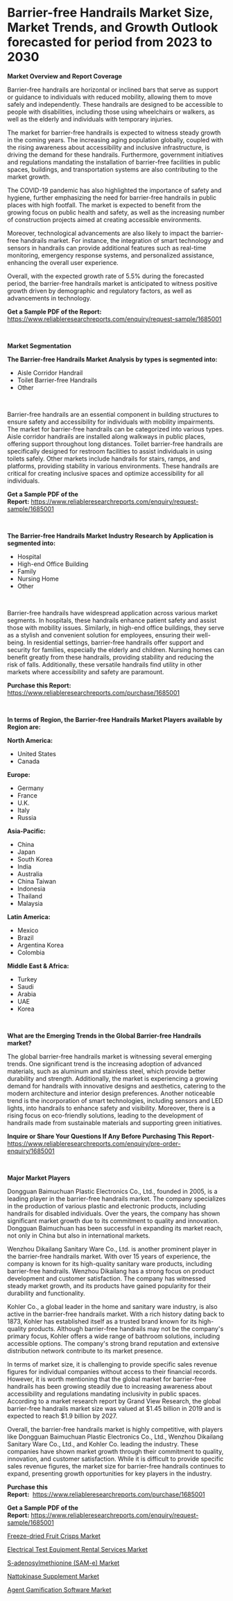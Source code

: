 <p><h1>Barrier-free Handrails Market Size, Market Trends, and Growth Outlook forecasted for period from 2023 to 2030</h1></p><p><strong>Market Overview and Report Coverage</strong></p>
<p><p>Barrier-free handrails are horizontal or inclined bars that serve as support or guidance to individuals with reduced mobility, allowing them to move safely and independently. These handrails are designed to be accessible to people with disabilities, including those using wheelchairs or walkers, as well as the elderly and individuals with temporary injuries.</p><p>The market for barrier-free handrails is expected to witness steady growth in the coming years. The increasing aging population globally, coupled with the rising awareness about accessibility and inclusive infrastructure, is driving the demand for these handrails. Furthermore, government initiatives and regulations mandating the installation of barrier-free facilities in public spaces, buildings, and transportation systems are also contributing to the market growth.</p><p>The COVID-19 pandemic has also highlighted the importance of safety and hygiene, further emphasizing the need for barrier-free handrails in public places with high footfall. The market is expected to benefit from the growing focus on public health and safety, as well as the increasing number of construction projects aimed at creating accessible environments.</p><p>Moreover, technological advancements are also likely to impact the barrier-free handrails market. For instance, the integration of smart technology and sensors in handrails can provide additional features such as real-time monitoring, emergency response systems, and personalized assistance, enhancing the overall user experience.</p><p>Overall, with the expected growth rate of 5.5% during the forecasted period, the barrier-free handrails market is anticipated to witness positive growth driven by demographic and regulatory factors, as well as advancements in technology.</p></p>
<p><strong>Get a Sample PDF of the Report:</strong> <a href="https://www.reliableresearchreports.com/enquiry/request-sample/1685001">https://www.reliableresearchreports.com/enquiry/request-sample/1685001</a></p>
<p>&nbsp;</p>
<p><strong>Market Segmentation</strong></p>
<p><strong>The Barrier-free Handrails Market Analysis by types is segmented into:</strong></p>
<p><ul><li>Aisle Corridor Handrail</li><li>Toilet Barrier-free Handrails</li><li>Other</li></ul></p>
<p>&nbsp;</p>
<p><p>Barrier-free handrails are an essential component in building structures to ensure safety and accessibility for individuals with mobility impairments. The market for barrier-free handrails can be categorized into various types. Aisle corridor handrails are installed along walkways in public places, offering support throughout long distances. Toilet barrier-free handrails are specifically designed for restroom facilities to assist individuals in using toilets safely. Other markets include handrails for stairs, ramps, and platforms, providing stability in various environments. These handrails are critical for creating inclusive spaces and optimize accessibility for all individuals.</p></p>
<p><strong>Get a Sample PDF of the Report:</strong>&nbsp;<a href="https://www.reliableresearchreports.com/enquiry/request-sample/1685001">https://www.reliableresearchreports.com/enquiry/request-sample/1685001</a></p>
<p>&nbsp;</p>
<p><strong>The Barrier-free Handrails Market Industry Research by Application is segmented into:</strong></p>
<p><ul><li>Hospital</li><li>High-end Office Building</li><li>Family</li><li>Nursing Home</li><li>Other</li></ul></p>
<p>&nbsp;</p>
<p><p>Barrier-free handrails have widespread application across various market segments. In hospitals, these handrails enhance patient safety and assist those with mobility issues. Similarly, in high-end office buildings, they serve as a stylish and convenient solution for employees, ensuring their well-being. In residential settings, barrier-free handrails offer support and security for families, especially the elderly and children. Nursing homes can benefit greatly from these handrails, providing stability and reducing the risk of falls. Additionally, these versatile handrails find utility in other markets where accessibility and safety are paramount.</p></p>
<p><strong>Purchase this Report:</strong>&nbsp; <a href="https://www.reliableresearchreports.com/purchase/1685001">https://www.reliableresearchreports.com/purchase/1685001</a></p>
<p>&nbsp;</p>
<p><strong>In terms of Region, the Barrier-free Handrails Market Players available by Region are:</strong></p>
<p>
    <p> <strong> North America: </strong>
        <ul>
            <li>United States</li>
            <li>Canada</li>
        </ul>
        </p> 
    <p> <strong> Europe: </strong>
        <ul>
            <li>Germany</li>
            <li>France</li>
            <li>U.K.</li>
            <li>Italy</li>
            <li>Russia</li>
        </ul>
        </p> 
    <p> <strong> Asia-Pacific: </strong>
        <ul>
            <li>China</li>
            <li>Japan</li>
            <li>South Korea</li>
            <li>India</li>
            <li>Australia</li>
            <li>China Taiwan</li>
            <li>Indonesia</li>
            <li>Thailand</li>
            <li>Malaysia</li>
        </ul>
        </p> 
    <p> <strong> Latin America: </strong>
        <ul>
            <li>Mexico</li>
            <li>Brazil</li>
            <li>Argentina Korea</li>
            <li>Colombia</li>
        </ul>
        </p> 
    <p> <strong> Middle East & Africa: </strong>
        <ul>
            <li>Turkey</li>
            <li>Saudi</li>
            <li>Arabia</li>
            <li>UAE</li>
            <li>Korea</li>
        </ul>
    </p>
    </p>
<p>&nbsp;</p>
<p><strong>What are the Emerging Trends in the Global Barrier-free Handrails market?</strong></p>
<p><p>The global barrier-free handrails market is witnessing several emerging trends. One significant trend is the increasing adoption of advanced materials, such as aluminum and stainless steel, which provide better durability and strength. Additionally, the market is experiencing a growing demand for handrails with innovative designs and aesthetics, catering to the modern architecture and interior design preferences. Another noticeable trend is the incorporation of smart technologies, including sensors and LED lights, into handrails to enhance safety and visibility. Moreover, there is a rising focus on eco-friendly solutions, leading to the development of handrails made from sustainable materials and supporting green initiatives.</p></p>
<p><strong>Inquire or Share Your Questions If Any Before Purchasing This Report</strong>- <a href="https://www.reliableresearchreports.com/enquiry/pre-order-enquiry/1685001">https://www.reliableresearchreports.com/enquiry/pre-order-enquiry/1685001</a></p>
<p>&nbsp;</p>
<p><strong>Major Market Players</strong></p>
<p><p>Dongguan Baimuchuan Plastic Electronics Co., Ltd., founded in 2005, is a leading player in the barrier-free handrails market. The company specializes in the production of various plastic and electronic products, including handrails for disabled individuals. Over the years, the company has shown significant market growth due to its commitment to quality and innovation. Dongguan Baimuchuan has been successful in expanding its market reach, not only in China but also in international markets.</p><p>Wenzhou Dikailang Sanitary Ware Co., Ltd. is another prominent player in the barrier-free handrails market. With over 15 years of experience, the company is known for its high-quality sanitary ware products, including barrier-free handrails. Wenzhou Dikailang has a strong focus on product development and customer satisfaction. The company has witnessed steady market growth, and its products have gained popularity for their durability and functionality.</p><p>Kohler Co., a global leader in the home and sanitary ware industry, is also active in the barrier-free handrails market. With a rich history dating back to 1873, Kohler has established itself as a trusted brand known for its high-quality products. Although barrier-free handrails may not be the company's primary focus, Kohler offers a wide range of bathroom solutions, including accessible options. The company's strong brand reputation and extensive distribution network contribute to its market presence.</p><p>In terms of market size, it is challenging to provide specific sales revenue figures for individual companies without access to their financial records. However, it is worth mentioning that the global market for barrier-free handrails has been growing steadily due to increasing awareness about accessibility and regulations mandating inclusivity in public spaces. According to a market research report by Grand View Research, the global barrier-free handrails market size was valued at $1.45 billion in 2019 and is expected to reach $1.9 billion by 2027.</p><p>Overall, the barrier-free handrails market is highly competitive, with players like Dongguan Baimuchuan Plastic Electronics Co., Ltd., Wenzhou Dikailang Sanitary Ware Co., Ltd., and Kohler Co. leading the industry. These companies have shown market growth through their commitment to quality, innovation, and customer satisfaction. While it is difficult to provide specific sales revenue figures, the market size for barrier-free handrails continues to expand, presenting growth opportunities for key players in the industry.</p></p>
<p><strong>Purchase this Report:</strong>&nbsp;&nbsp;<a href="https://www.reliableresearchreports.com/purchase/1685001">https://www.reliableresearchreports.com/purchase/1685001</a></p>
<p></p>
<p><strong>Get a Sample PDF of the Report:</strong>&nbsp;<a href="https://www.reliableresearchreports.com/enquiry/request-sample/1685001">https://www.reliableresearchreports.com/enquiry/request-sample/1685001</a></p>
<p><p><a href="https://www.linkedin.com/pulse/freeze-dried-fruit-crisps-market-size-share-amp-trends-analysis/">Freeze-dried Fruit Crisps Market</a></p><p><a href="https://www.linkedin.com/pulse/electrical-test-equipment-rental-services-market-insights-players/">Electrical Test Equipment Rental Services Market</a></p><p><a href="https://github.com/grishafomin4852/Market-Research-Report-List-1/blob/main/s-adenosylmethionine-sam-e-market.md">S-adenosylmethionine (SAM-e) Market</a></p><p><a href="https://github.com/abbypearson7765/Market-Research-Report-List-1/blob/main/nattokinase-supplement-market.md">Nattokinase Supplement Market</a></p><p><a href="https://medium.com/@judyhunter52/agent-gamification-software-market-trends-and-market-analysis-forecasted-for-period-2023-2030-8cc4ebc1b6dc">Agent Gamification Software Market</a></p></p>
